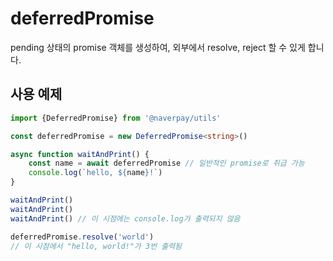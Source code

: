 # deferredPromise

pending 상태의 promise 객체를 생성하여, 외부에서 resolve, reject 할 수 있게 합니다.

## 사용 예제

```typescript
import {DeferredPromise} from '@naverpay/utils'

const deferredPromise = new DeferredPromise<string>()

async function waitAndPrint() {
    const name = await deferredPromise // 일반적인 promise로 취급 가능
    console.log(`hello, ${name}!`)
}

waitAndPrint()
waitAndPrint()
waitAndPrint() // 이 시점에는 console.log가 출력되지 않음

deferredPromise.resolve('world')
// 이 시점에서 "hello, world!"가 3번 출력됨
```
